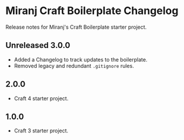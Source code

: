 # Miranj Craft Boilerplate Changelog

Release notes for Miranj's Craft Boilerplate starter project.

## Unreleased 3.0.0

- Added a Changelog to track updates to the boilerplate.
- Removed legacy and redundant `.gitignore` rules.

## 2.0.0

- Craft 4 starter project.

## 1.0.0

- Craft 3 starter project.
